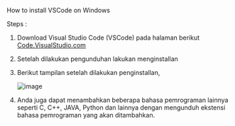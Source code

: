 
How to install VSCode on Windows

Steps :

 1. Download Visual Studio Code (VSCode) pada halaman berikut [Code.VisualStudio.com](https://code.visualstudio.com/download)
 2. Setelah dilakukan pengunduhan lakukan menginstallan
 3. Berikut tampilan setelah dilakukan penginstallan,

    ![image](https://github.com/ArhamSuryaBalad/pertemuan1-basis-data/assets/148637316/9fc4ad90-6ba7-42f9-9e4a-c929d9740721)

 4. Anda juga dapat menambahkan beberapa bahasa pemrograman lainnya seperti C, C++, JAVA, Python dan lainnya dengan mengunduh ekstensi 
    bahasa pemrograman yang akan ditambahkan. 

 

